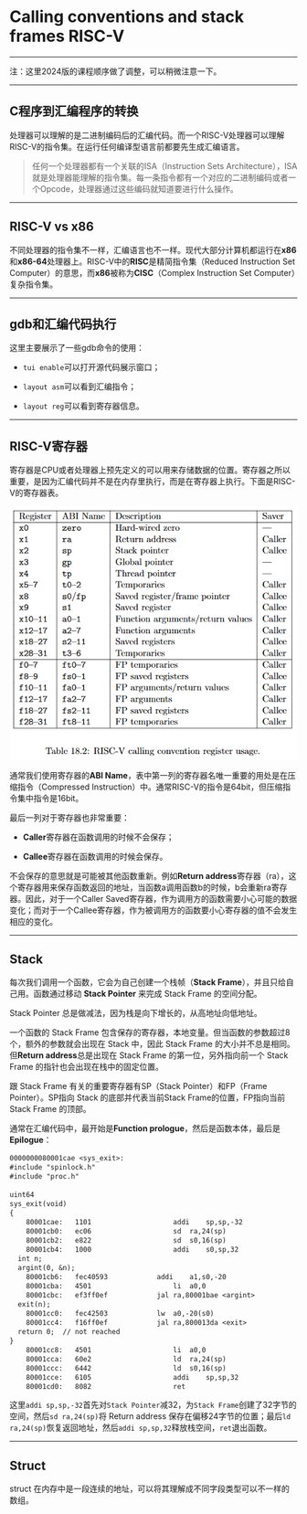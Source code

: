 # Calling conventions and stack frames RISC-V

---

注：这里2024版的课程顺序做了调整，可以稍微注意一下。

---

## C程序到汇编程序的转换

处理器可以理解的是二进制编码后的汇编代码。而一个RISC-V处理器可以理解RISC-V的指令集。在运行任何编译型语言前都要先生成汇编语言。

> 任何一个处理器都有一个关联的ISA（Instruction Sets Architecture），ISA就是处理器能理解的指令集。每一条指令都有一个对应的二进制编码或者一个Opcode，处理器通过这些编码就知道要进行什么操作。

---

## RISC-V vs x86

不同处理器的指令集不一样，汇编语言也不一样。现代大部分计算机都运行在**x86**和**x86-64**处理器上。RISC-V中的**RISC**是精简指令集（Reduced Instruction Set Computer）的意思，而**x86**被称为**CISC**（Complex Instruction Set Computer）复杂指令集。

---

## gdb和汇编代码执行

这里主要展示了一些gdb命令的使用：

- `tui enable`可以打开源代码展示窗口；

- `layout asm`可以看到汇编指令；

- `layout reg`可以看到寄存器信息。

---

## RISC-V寄存器

寄存器是CPU或者处理器上预先定义的可以用来存储数据的位置。寄存器之所以重要，是因为汇编代码并不是在内存里执行，而是在寄存器上执行。下面是RISC-V的寄存器表。

![2025-04-02-14-53-21-image.png](..\image\2025-04-02-14-53-21-image.png)

通常我们使用寄存器的**ABI Name**，表中第一列的寄存器名唯一重要的用处是在压缩指令（Compressed Instruction）中。通常RISC-V的指令是64bit，但压缩指令集中指令是16bit。

最后一列对于寄存器也非常重要：

- **Caller**寄存器在函数调用的时候不会保存；

- **Callee**寄存器在函数调用的时候会保存。

不会保存的意思就是可能被其他函数重新。例如**Return address**寄存器（ra），这个寄存器用来保存函数返回的地址，当函数a调用函数b的时候，b会重新ra寄存器。因此，对于一个Caller Saved寄存器，作为调用方的函数需要小心可能的数据变化；而对于一个Callee寄存器，作为被调用方的函数要小心寄存器的值不会发生相应的变化。

---

## Stack

每次我们调用一个函数，它会为自己创建一个栈帧（**Stack Frame**），并且只给自己用。函数通过移动 **Stack Pointer** 来完成 Stack Frame 的空间分配。

 Stack Pointer 总是做减法，因为栈是向下增长的，从高地址向低地址。

一个函数的 Stack Frame 包含保存的寄存器，本地变量。但当函数的参数超过8个，额外的参数就会出现在 Stack 中，因此 Stack Frame 的大小并不总是相同。但**Return address**总是出现在 Stack Frame 的第一位，另外指向前一个 Stack Frame 的指针也会出现在栈中的固定位置。

跟 Stack Frame 有关的重要寄存器有SP（Stack Pointer）和FP（Frame Pointer）。SP指向 Stack 的底部并代表当前Stack Frame的位置，FP指向当前 Stack Frame 的顶部。

通常在汇编代码中，最开始是**Function prologue**，然后是函数本体，最后是**Epilogue**：

```asm6502
0000000080001cae <sys_exit>:
#include "spinlock.h"
#include "proc.h"

uint64
sys_exit(void)
{
    80001cae:	1101                	addi	sp,sp,-32
    80001cb0:	ec06                	sd	ra,24(sp)
    80001cb2:	e822                	sd	s0,16(sp)
    80001cb4:	1000                	addi	s0,sp,32
  int n;
  argint(0, &n);
    80001cb6:	fec40593          	addi	a1,s0,-20
    80001cba:	4501                	li	a0,0
    80001cbc:	ef3ff0ef          	jal	ra,80001bae <argint>
  exit(n);
    80001cc0:	fec42503          	lw	a0,-20(s0)
    80001cc4:	f16ff0ef          	jal	ra,800013da <exit>
  return 0;  // not reached
}
    80001cc8:	4501                	li	a0,0
    80001cca:	60e2                	ld	ra,24(sp)
    80001ccc:	6442                	ld	s0,16(sp)
    80001cce:	6105                	addi	sp,sp,32
    80001cd0:	8082                	ret
```

这里`addi sp,sp,-32`首先对`Stack Pointer`减32，为`Stack Frame`创建了32字节的空间，然后`sd ra,24(sp)`将 Return address 保存在偏移24字节的位置；最后`ld ra,24(sp)`恢复返回地址，然后`addi sp,sp,32`释放栈空间，`ret`退出函数。

---

## Struct

 struct 在内存中是一段连续的地址，可以将其理解成不同字段类型可以不一样的数组。







































